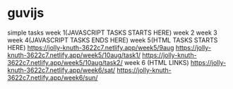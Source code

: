 # guvijs
simple tasks
week 1(JAVASCRIPT TASKS STARTS HERE)
week 2
week 3
week 4(JAVASCRIPT TASKS ENDS HERE)
week 5(HTML TASKS STARTS HERE)
 https://jolly-knuth-3622c7.netlify.app/week5/9aug
https://jolly-knuth-3622c7.netlify.app/week5/10aug/task1/
https://jolly-knuth-3622c7.netlify.app/week5/10aug/task2/
week 6 (HTML LINKS)
https://jolly-knuth-3622c7.netlify.app/week6/sat/
https://jolly-knuth-3622c7.netlify.app/week6/sun/